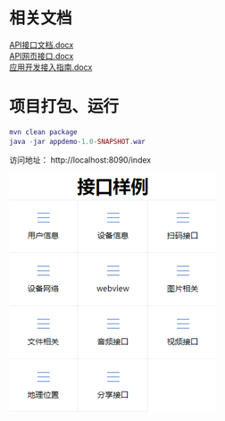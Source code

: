 # 相关文档
[API接口文档.docx](https://github.com/yuxiaoyong/appdemo/doc/API接口文档.docx)<br>
[API网页接口.docx](https://github.com/yuxiaoyong/appdemo/doc/API网页接口.docx)<br>
[应用开发接入指南.docx](https://github.com/yuxiaoyong/appdemo/doc/应用开发接入指南.docx)<br>

# 项目打包、运行
``` lua
mvn clean package
java -jar appdemo-1.0-SNAPSHOT.war
```

访问地址：
http://localhost:8090/index

![项目首页](doc/images/index.png)
